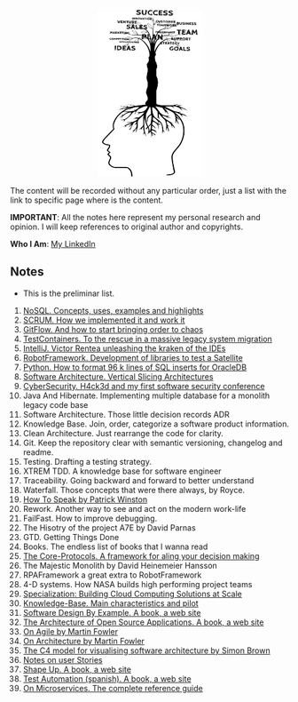 <p align="center">
  <img width=190" height="300" src="images/tech-notes.png">
</p>

The content will be recorded without any particular order, just a list with the link to specific page where is the content.

**IMPORTANT**: All the notes here represent my personal research and opinion. I will keep references to original author and copyrights.

**Who I Am**: [My LinkedIn](https://www.linkedin.com/in/matiasmiguez/)

## Notes

* This is the preliminar list.

1. [NoSQL. Concepts, uses, examples and highlights](/pages/1.course-no-sql.md)
2. [SCRUM. How we implemented it and work it](/pages/2.scrum-how-we-implemented-it-and-work-id.md)
3. [GitFlow. And how to start bringing order to chaos](/pages/3.gitflow-and-how-to-start-bringing-order-to-chaos.md)
4. [TestContainers. To the rescue in a massive legacy system migration](/pages/4.testcontainers-to-the-rescue-in-a-massive-legacy-system-migration.md)
5. [IntelliJ. Victor Rentea unleashing the kraken of the IDEs](/pages/5.intellij-victor-rentea-unleasing-the-craken-of-the-ides.md)
6. [RobotFramework. Development of libraries to test a Satellite](/pages/6.robotframework-development-of-libraries-to-test-a-satellite.md)
7. [Python. How to format 96 k lines of SQL inserts for OracleDB](/pages/7.python-how-to-format-96-k-lines-of-sql-inserts-for-oracledb.md)
8. [Software Architecture. Vertical Slicing Architectures](/pages/8.software-architecture-vertical-slicing-architectures.md)
9. [CyberSecurity. H4ck3d and my first software security conference](/pages/9.cybersecurity-h4ck3d-and-my-first-software-security-conference.md)
10. Java And Hibernate. Implementing multiple database for a monolith legacy code base
11. Software Architecture. Those little decision records ADR
12. Knowledge Base. Join, order, categorize a software product information.
13. Clean Architecture. Just rearrange the code for clarity.
14. Git. Keep the repository clear with semantic versioning, changelog and readme.
15. Testing. Drafting a testing strategy. 
16. XTREM TDD. A knowledge base for software engineer
17. Traceability. Going backward and forward to better understand
18. Waterfall. Those concepts that were there always, by Royce.
19. [How To Speak by Patrick Winston](/pages/19.how_to_speak_by_patrick_winston.md)
20. Rework. Another way to see and act on the modern work-life
21. FailFast. How to improve debugging.
22. The Hisotry of the project A7E by David Parnas
23. GTD. Getting Things Done
24. Books. The endless list of books that I wanna read
25. [The Core-Protocols. A framework for aling your decision making](/pages/25_the_core_protocols_a_framework_for_aling_your_decisions_making.md)
26. The Majestic Monolith by David Heinemeier Hansson
27. RPAFramework a great extra to RobotFramework
28. 4-D systems. How NASA builds high performing project teams
29. [Specialization: Building Cloud Computing Solutions at Scale](pages/29_specialization_building_cloud_computing_solutions_at_scale.md)
30. [Knowledge-Base. Main characteristics and pilot](/pages/30.knowledge-base_main_characteristics_and_pilot.md)
31. [Software Design By Example. A book, a web site](https://third-bit.com/sdxjs/)
32. [The Architecture of Open Source Applications. A book, a web site](http://aosabook.org/en/index.html)
33. [On Agile by Martin Fowler](https://martinfowler.com/agile.html)
34. [On Architecture by Martin Fowler](https://martinfowler.com/architecture/)
35. [The C4 model for visualising software architecture by Simon Brown](https://c4model.com/)
36. [Notes on user Stories](/pages/36.notes_on_user_stories.md)
37. [Shape Up. A book, a web site](https://basecamp.com/shapeup)
38. [Test Automation (spanish). A book, a web site](https://nicopaez.gitbook.io/test-automation/)
39. [On Microservices. The complete reference guide](https://microservices.io/)